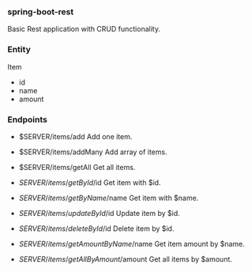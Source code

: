 ### spring-boot-rest
Basic Rest application with CRUD functionality.

### Entity
Item
- id
- name
- amount

### Endpoints
- $SERVER/items/add                     Add one item.
- $SERVER/items/addMany                 Add array of items.

- $SERVER/items/getAll                  Get all items.
- $SERVER/items/getById/$id             Get item with $id.
- $SERVER/items/getByName/$name         Get item with $name.

- $SERVER/items/updateById/$id          Update item by $id.

- $SERVER/items/deleteById/$id          Delete item by $id.

- $SERVER/items/getAmountByName/$name   Get item amount by $name.
- $SERVER/items/getAllByAmount/$amount  Get all items by $amount.
